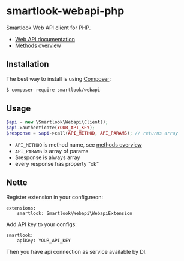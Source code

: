 # smartlook-webapi-php

Smartlook Web API client for PHP. 

* [Web API documentation](https://www.getsmartlook.com/doc/api/)
* [Methods overview](https://www.getsmartlook.com/doc/methods/)


## Installation

The best way to install is using  [Composer](http://getcomposer.org/):

```sh
$ composer require smartlook/webapi
```


## Usage

```php
$api = new \Smartlook\Webapi\Client();
$api->authenticate(YOUR_API_KEY);
$response = $api->call(API_METHOD, API_PARAMS); // returns array
```

* `API_METHOD` is method name, see [methods overview](https://www.getsmartlook.com/doc/methods/)
* `API_PARAMS` is array of params
* $response is always array
* every response has property "ok"


## Nette

Register extension in your config.neon:

```neon
extensions:
	smartlook: Smartlook\Webapi\WebapiExtension
```

Add API key to your configs:

```neon
smartlook:
	apiKey: YOUR_API_KEY
```

Then you have api connection as service available by DI.
